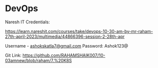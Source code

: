 # DevOps
Naresh IT Credentials:

https://learn.nareshit.com/courses/take/devops-10-30-am-by-mr-raham-27th-april-2023/multimedia/44866396-session-2-28th-apr

Username -  ashokskatla7@gmail.com
Password: Ashok123@


Git Link: https://github.com/RAHAMSHAIK007/10-03amnew/blob/raham/7.%20K8S

